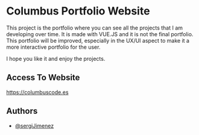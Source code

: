 # Columbus Portfolio Website

This project is the portfolio where you can see all the projects that I am developing over time. It is made with VUE.JS and it is not the final portfolio. This portfolio will be improved, especially in the UX/UI aspect to make it a more interactive portfolio for the user.

I hope you like it and enjoy the projects.


## Access To Website

https://columbuscode.es


## Authors

- [@sergiJimenez](https://www.github.com/sergiJimenez)

